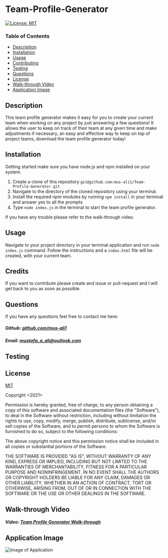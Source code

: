# Team-Profile-Generator

[![License: MIT](https://img.shields.io/badge/License-MIT-yellow.svg)](https://opensource.org/licenses/MIT)

### Table of Contents

- [Description](#description)
- [Installation](#installation)
- [Usage](#usage)
- [Contributing](#contributing)
- [Testing](#testing)
- [Questions](#questions)
- [License](#license)
- [Walk-through Video](#walk-through-video)
- [Application Image](#application-image)

## Description

This team profile generator makes it easy for you to create your current team when working on any project by just answering a few questions! It allows the user to keep on track of their team at any given time and make adjustments if necessary, an easy and effective way to keep on top of project teams, download the team profile generator today!

## Installation

Getting started make sure you have node.js and npm installed on your system.

1. Create a clone of this repository ``git@github.com:mus-ali1/Team-Profile-Generator.git``
2. Navigate to the directory of the cloned repository using your terminal.
3. Install the required npm modules by running ``npm install`` in your terminal and answer yes to all the prompts
4. Type ``node index.js``  in the terminal to start the team profile generator.

If you have any trouble please refer to the walk-through video.



## Usage

Navigate to your project directory in your terminal application and run ``node index.js`` command. Follow the instructions and a ``index.html`` file will be created, with your current team.



## Credits

If you want to contribute please create and issue or pull-request and I will get back to you as soon as possible.

## Questions

If you have any questions feel free to contact me here:

 ##### Github: [github.com/mus-ali1](https://github.com/mus-ali1)
 

 ##### Email: [mustafa_a_ali@outlook.com](mailto:mustafa_a_ali@outlook.com?subject=[GitHub])

## Testing



## License

[MIT](https://opensource.org/licenses/MIT)

Copyright <2021> <Mustafa Ali>

Permission is hereby granted, free of charge, to any person obtaining a copy of this software and associated documentation files (the "Software"), to deal in the Software without restriction, including without limitation the rights to use, copy, modify, merge, publish, distribute, sublicense, and/or sell copies of the Software, and to permit persons to whom the Software is furnished to do so, subject to the following conditions:

The above copyright notice and this permission notice shall be included in all copies or substantial portions of the Software.

THE SOFTWARE IS PROVIDED "AS IS", WITHOUT WARRANTY OF ANY KIND, EXPRESS OR IMPLIED, INCLUDING BUT NOT LIMITED TO THE WARRANTIES OF MERCHANTABILITY, FITNESS FOR A PARTICULAR PURPOSE AND NONINFRINGEMENT. IN NO EVENT SHALL THE AUTHORS OR COPYRIGHT HOLDERS BE LIABLE FOR ANY CLAIM, DAMAGES OR OTHER LIABILITY, WHETHER IN AN ACTION OF CONTRACT, TORT OR OTHERWISE, ARISING FROM, OUT OF OR IN CONNECTION WITH THE SOFTWARE OR THE USE OR OTHER DEALINGS IN THE SOFTWARE.



## Walk-through Video

##### Video: [Team Profile Generator Walk-through]()


## Application Image

 ![Image of Application]()